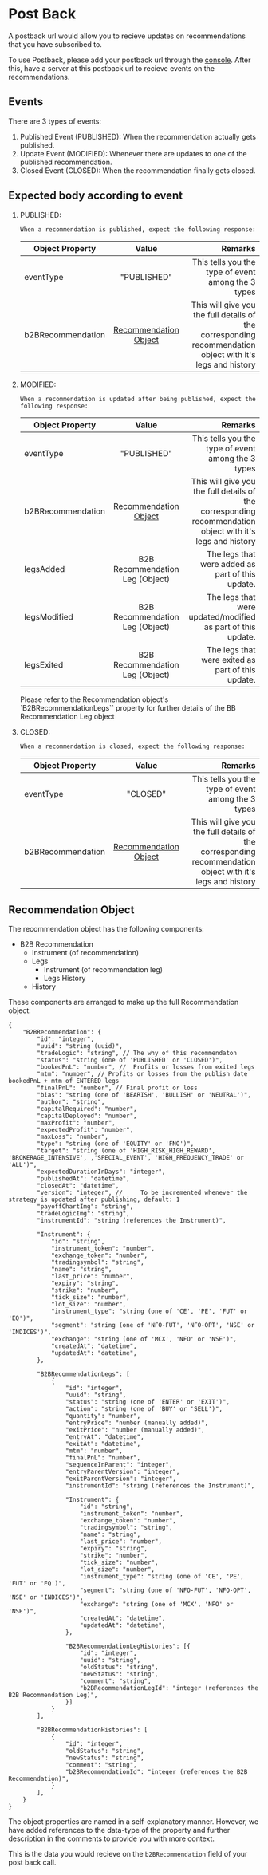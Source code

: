 # Post Back

A postback url would allow you to recieve updates on recommendations that you have subscribed to.

To use Postback, please add your postback url through the [console](https://core.hedged.online/b2b/account). After this, have a server at this postback url to recieve events on the recommendations.

## Events

There are 3 types of events:

1. Published Event (PUBLISHED): 
    When the recommendation actually gets published.
2. Update Event (MODIFIED): 
    Whenever there are updates to one of the published recommendation.
3. Closed Event (CLOSED): 
    When the recommendation finally gets closed.

## Expected body according to event

1.  PUBLISHED:

        When a recommendation is published, expect the following response:

    | Object Property    |      Value   | Remarks    |
    |--------------------|:------------:|-----------:|
    | eventType          |  "PUBLISHED" | This tells you the type of event among the 3 types |
    | b2BRecommendation  |  [Recommendation Object](#recommendation-object)  | This will give you the full details of the corresponding recommendation object with it's legs and history |

2.  MODIFIED:

        When a recommendation is updated after being published, expect the following response:

    | Object Property    |      Value   | Remarks    |
    |--------------------|:------------:|-----------:|
    | eventType          |  "PUBLISHED" | This tells you the type of event among the 3 types |
    | b2BRecommendation  |  [Recommendation Object](#recommendation-object)  | This will give you the full details of the corresponding recommendation object with it's legs and history |
    | legsAdded | B2B Recommendation Leg (Object) | The legs that were added as part of this update. |
    | legsModified | B2B Recommendation Leg (Object) | The legs that were updated/modified as part of this update. |
    | legsExited | B2B Recommendation Leg (Object) | The legs that were exited as part of this update. |
    
    Please refer to the Recommendation object's `B2BRecommendationLegs`` property for further details of the BB Recommendation Leg object

3.  CLOSED:

        When a recommendation is closed, expect the following response:

    | Object Property    |      Value   | Remarks    |
    |--------------------|:------------:|-----------:|
    | eventType          |  "CLOSED" | This tells you the type of event among the 3 types |
    | b2BRecommendation  |  [Recommendation Object](#recommendation-object)  | This will give you the full details of the corresponding recommendation object with it's legs and history |

## Recommendation Object
The recommendation object has the following components:

- B2B Recommendation
    - Instrument (of recommendation)
    - Legs
        - Instrument (of recommendation leg)
        - Legs History
    - History


These components are arranged to make up the full Recommendation object:
```jsonc
{
    "B2BRecommendation": {
        "id": "integer",
        "uuid": "string (uuid)",
        "tradeLogic": "string", // The why of this recommendaton
        "status": "string (one of 'PUBLISHED' or 'CLOSED')",
        "bookedPnL": "number", //  Profits or losses from exited legs
        "mtm": "number", // Profits or losses from the publish date bookedPnL + mtm of ENTERED legs
        "finalPnL": "number", // Final profit or loss
        "bias": "string (one of 'BEARISH', 'BULLISH' or 'NEUTRAL')",
        "author": "string",
        "capitalRequired": "number",
        "capitalDeployed": "number",
        "maxProfit": "number",
        "expectedProfit": "number",
        "maxLoss": "number",
        "type": "string (one of 'EQUITY' or 'FNO')",
        "target": "string (one of 'HIGH_RISK_HIGH_REWARD', 'BROKERAGE_INTENSIVE', ,'SPECIAL_EVENT', 'HIGH_FREQUENCY_TRADE' or 'ALL')",
        "expectedDurationInDays": "integer",
        "publishedAt": "datetime",
        "closedAt": "datetime",
        "version": "integer", //     To be incremented whenever the strategy is updated after publishing, default: 1
        "payoffChartImg": "string",
        "tradeLogicImg": "string",
        "instrumentId": "string (references the Instrument)",

        "Instrument": {
            "id": "string",
            "instrument_token": "number",
            "exchange_token": "number",
            "tradingsymbol": "string",
            "name": "string",
            "last_price": "number",
            "expiry": "string",
            "strike": "number",
            "tick_size": "number",
            "lot_size": "number",
            "instrument_type": "string (one of 'CE', 'PE', 'FUT' or 'EQ')",
            "segment": "string (one of 'NFO-FUT', 'NFO-OPT', 'NSE' or 'INDICES')",
            "exchange": "string (one of 'MCX', 'NFO' or 'NSE')",
            "createdAt": "datetime",
            "updatedAt": "datetime",
        },
        
        "B2BRecommendationLegs": [
            {
                "id": "integer",
                "uuid": "string",
                "status": "string (one of 'ENTER' or 'EXIT')",
                "action": "string (one of 'BUY' or 'SELL')",
                "quantity": "number",
                "entryPrice": "number (manually added)",
                "exitPrice": "number (manually added)",
                "entryAt": "datetime",
                "exitAt": "datetime",
                "mtm": "number",
                "finalPnL": "number",
                "sequenceInParent": "integer",
                "entryParentVersion": "integer",
                "exitParentVersion": "integer",
                "instrumentId": "string (references the Instrument)",
                
                "Instrument": {
                    "id": "string",
                    "instrument_token": "number",
                    "exchange_token": "number",
                    "tradingsymbol": "string",
                    "name": "string",
                    "last_price": "number",
                    "expiry": "string",
                    "strike": "number",
                    "tick_size": "number",
                    "lot_size": "number",
                    "instrument_type": "string (one of 'CE', 'PE', 'FUT' or 'EQ')",
                    "segment": "string (one of 'NFO-FUT', 'NFO-OPT', 'NSE' or 'INDICES')",
                    "exchange": "string (one of 'MCX', 'NFO' or 'NSE')",
                    "createdAt": "datetime",
                    "updatedAt": "datetime",
                },
      
                "B2BRecommendationLegHistories": [{
                    "id": "integer",
                    "uuid": "string",
                    "oldStatus": "string",
                    "newStatus": "string",
                    "comment": "string",
                    "b2BRecommendationLegId": "integer (references the B2B Recommendation Leg)",
                }]
            }
        ],

        "B2BRecommendationHistories": [
            {
                "id": "integer",
                "oldStatus": "string",
                "newStatus": "string",
                "comment": "string",
                "b2BRecommendationId": "integer (references the B2B Recommendation)",
            }
        ],
    }
}
```

The object properties are named in a self-explanatory manner. However, we have added references to the data-type of the property and further description in the comments to provide you with more context.

This is the data you would recieve on the `b2BRecommendation` field of your post back call.